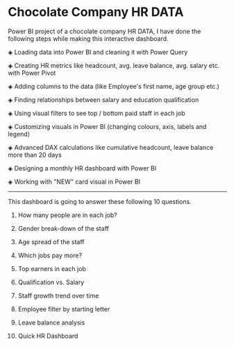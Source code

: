 # Chocolate Company HR DATA

 Power BI project of a chocolate company HR DATA, I have done the following steps while making this interactive dashboard.

◈ Loading data into Power BI and cleaning it with Power Query

◈ Creating HR metrics like headcount, avg. leave balance, avg. salary etc. with Power Pivot

◈ Adding columns to the data (like Employee's first name, age group etc.)

◈ Finding relationships between salary and education qualification

◈ Using visual filters to see top / bottom paid staff in each job

◈ Customizing visuals in Power BI (changing colours, axis, labels and legend)

◈ Advanced DAX calculations like cumulative headcount, leave balance more than 20 days 

◈ Designing a monthly HR dashboard with Power BI

◈ Working with "NEW" card visual in Power BI



------------------------------------------------------------------------------------

This dashboard is going to answer these following 10 questions.

1) How many people are in each job?

2) Gender break-down of the staff

3) Age spread of the staff

4) Which jobs pay more?

5) Top earners in each job

6) Qualification vs. Salary

7) Staff growth trend over time

8) Employee filter by starting letter

9) Leave balance analysis

10) Quick HR Dashboard
